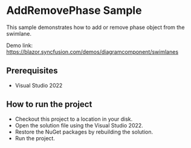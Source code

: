 # AddRemovePhase Sample

This sample demonstrates how to add or remove phase object from the swimlane.

Demo link:
https://blazor.syncfusion.com/demos/diagramcomponent/swimlanes


## Prerequisites

* Visual Studio 2022

## How to run the project

* Checkout this project to a location in your disk.
* Open the solution file using the Visual Studio 2022.
* Restore the NuGet packages by rebuilding the solution.
* Run the project.
